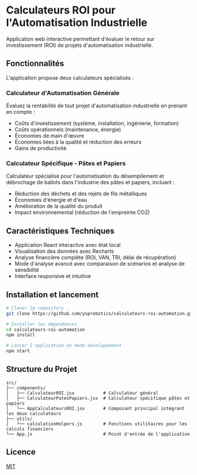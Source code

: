 # Calculateurs ROI pour l'Automatisation Industrielle

Application web interactive permettant d'évaluer le retour sur investissement (ROI) de projets d'automatisation industrielle.

## Fonctionnalités

L'application propose deux calculateurs spécialisés :

### Calculateur d'Automatisation Générale
Évaluez la rentabilité de tout projet d'automatisation industrielle en prenant en compte :
- Coûts d'investissement (système, installation, ingénierie, formation)
- Coûts opérationnels (maintenance, énergie)
- Économies de main d'œuvre
- Économies liées à la qualité et réduction des erreurs
- Gains de productivité

### Calculateur Spécifique - Pâtes et Papiers
Calculateur spécialisé pour l'automatisation du désempilement et débrochage de ballots dans l'industrie des pâtes et papiers, incluant :
- Réduction des déchets et des rejets de fils métalliques
- Économies d'énergie et d'eau
- Amélioration de la qualité du produit
- Impact environnemental (réduction de l'empreinte CO2)

## Caractéristiques Techniques

- Application React interactive avec état local
- Visualisation des données avec Recharts
- Analyse financière complète (ROI, VAN, TRI, délai de récupération)
- Mode d'analyse avancé avec comparaison de scénarios et analyse de sensibilité
- Interface responsive et intuitive

## Installation et lancement

```bash
# Cloner le repository
git clone https://github.com/yoprobotics/calculateurs-roi-automation.git

# Installer les dépendances
cd calculateurs-roi-automation
npm install

# Lancer l'application en mode développement
npm start
```

## Structure du Projet

```
src/
├── components/
│   ├── CalculateurROI.jsx           # Calculateur général
│   ├── CalculateurPatesPapiers.jsx  # Calculateur spécifique pâtes et papiers
│   └── AppCalculateursROI.jsx       # Composant principal intégrant les deux calculateurs
├── utils/
│   └── calculationHelpers.js        # Fonctions utilitaires pour les calculs financiers
└── App.js                           # Point d'entrée de l'application
```

## Licence

[MIT](LICENSE)
